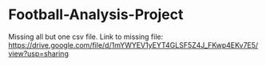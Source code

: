 # Football-Analysis-Project

Missing all but one csv file. Link to missing file: https://drive.google.com/file/d/1mYWYEV1yEYT4GLSF5Z4J_FKwp4EKv7E5/view?usp=sharing
